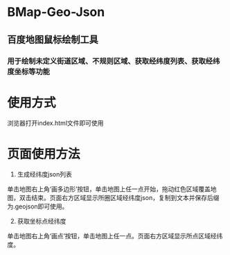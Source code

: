 # BMap-Geo-Json

## 百度地图鼠标绘制工具

### 用于绘制未定义街道区域、不规则区域、获取经纬度列表、获取经纬度坐标等功能

# 使用方式

浏览器打开index.html文件即可使用

# 页面使用方法

1. 生成经纬度json列表

单击地图右上角‘画多边形’按钮，单击地图上任一点开始，拖动红色区域覆盖地图，双击结束。页面右方区域显示所圈区域经纬度json，复制到文本并保存后缀为.geojson即可使用。

2. 获取坐标点经纬度

单击地图右上角‘画点’按钮，单击地图上任一点。页面右方区域显示所点区域经纬度。
